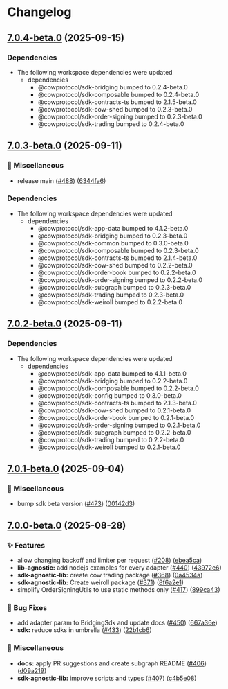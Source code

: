 # Changelog

## [7.0.4-beta.0](https://github.com/cowprotocol/cow-sdk/compare/cow-sdk-v7.0.3-beta.0...cow-sdk-v7.0.4-beta.0) (2025-09-15)


### Dependencies

* The following workspace dependencies were updated
  * dependencies
    * @cowprotocol/sdk-bridging bumped to 0.2.4-beta.0
    * @cowprotocol/sdk-composable bumped to 0.2.4-beta.0
    * @cowprotocol/sdk-contracts-ts bumped to 2.1.5-beta.0
    * @cowprotocol/sdk-cow-shed bumped to 0.2.3-beta.0
    * @cowprotocol/sdk-order-signing bumped to 0.2.3-beta.0
    * @cowprotocol/sdk-trading bumped to 0.2.4-beta.0

## [7.0.3-beta.0](https://github.com/cowprotocol/cow-sdk/compare/cow-sdk-v7.0.2-beta.0...cow-sdk-v7.0.3-beta.0) (2025-09-11)


### 🔧 Miscellaneous

* release main ([#488](https://github.com/cowprotocol/cow-sdk/issues/488)) ([6344fa6](https://github.com/cowprotocol/cow-sdk/commit/6344fa619465e6f94637677823a18646f06fa7c9))


### Dependencies

* The following workspace dependencies were updated
  * dependencies
    * @cowprotocol/sdk-app-data bumped to 4.1.2-beta.0
    * @cowprotocol/sdk-bridging bumped to 0.2.3-beta.0
    * @cowprotocol/sdk-common bumped to 0.3.0-beta.0
    * @cowprotocol/sdk-composable bumped to 0.2.3-beta.0
    * @cowprotocol/sdk-contracts-ts bumped to 2.1.4-beta.0
    * @cowprotocol/sdk-cow-shed bumped to 0.2.2-beta.0
    * @cowprotocol/sdk-order-book bumped to 0.2.2-beta.0
    * @cowprotocol/sdk-order-signing bumped to 0.2.2-beta.0
    * @cowprotocol/sdk-subgraph bumped to 0.2.3-beta.0
    * @cowprotocol/sdk-trading bumped to 0.2.3-beta.0
    * @cowprotocol/sdk-weiroll bumped to 0.2.2-beta.0

## [7.0.2-beta.0](https://github.com/cowprotocol/cow-sdk/compare/cow-sdk-v7.0.1-beta.0...cow-sdk-v7.0.2-beta.0) (2025-09-11)


### Dependencies

* The following workspace dependencies were updated
  * dependencies
    * @cowprotocol/sdk-app-data bumped to 4.1.1-beta.0
    * @cowprotocol/sdk-bridging bumped to 0.2.2-beta.0
    * @cowprotocol/sdk-composable bumped to 0.2.2-beta.0
    * @cowprotocol/sdk-config bumped to 0.3.0-beta.0
    * @cowprotocol/sdk-contracts-ts bumped to 2.1.3-beta.0
    * @cowprotocol/sdk-cow-shed bumped to 0.2.1-beta.0
    * @cowprotocol/sdk-order-book bumped to 0.2.1-beta.0
    * @cowprotocol/sdk-order-signing bumped to 0.2.1-beta.0
    * @cowprotocol/sdk-subgraph bumped to 0.2.2-beta.0
    * @cowprotocol/sdk-trading bumped to 0.2.2-beta.0
    * @cowprotocol/sdk-weiroll bumped to 0.2.1-beta.0

## [7.0.1-beta.0](https://github.com/cowprotocol/cow-sdk/compare/cow-sdk-v7.0.0-beta.0...cow-sdk-v7.0.1-beta.0) (2025-09-04)


### 🔧 Miscellaneous

* bump sdk beta version ([#473](https://github.com/cowprotocol/cow-sdk/issues/473)) ([00142d3](https://github.com/cowprotocol/cow-sdk/commit/00142d3e524ebf7a023814ba91ee3a66ed796444))

## [7.0.0-beta.0](https://github.com/cowprotocol/cow-sdk/compare/cow-sdk-v6.3.2...cow-sdk-v7.0.0-beta.0) (2025-08-28)


### ✨ Features

* allow changing backoff and limiter per request ([#208](https://github.com/cowprotocol/cow-sdk/issues/208)) ([ebea5ca](https://github.com/cowprotocol/cow-sdk/commit/ebea5ca0858aeb89ae3e5d5407c8903c3ca5178d))
* **lib-agnostic:** add nodejs examples for every adapter ([#440](https://github.com/cowprotocol/cow-sdk/issues/440)) ([43972e6](https://github.com/cowprotocol/cow-sdk/commit/43972e68ff728a9a882bbdc667b2c0821b273449))
* **sdk-agnostic-lib:** create cow trading package ([#368](https://github.com/cowprotocol/cow-sdk/issues/368)) ([0a4534a](https://github.com/cowprotocol/cow-sdk/commit/0a4534aababce4f5d8bab991cd6ae9f51842d719))
* **sdk-agnostic-lib:** Create weiroll package ([#371](https://github.com/cowprotocol/cow-sdk/issues/371)) ([8f6a2e1](https://github.com/cowprotocol/cow-sdk/commit/8f6a2e16e5e7a43a5afc43cf5faab174be916b2e))
* simplify OrderSigningUtils to use static methods only ([#417](https://github.com/cowprotocol/cow-sdk/issues/417)) ([899ca43](https://github.com/cowprotocol/cow-sdk/commit/899ca4325be831b6711468d1df3733d98fe913b0))


### 🐛 Bug Fixes

* add adapter param to BridgingSdk and update docs ([#450](https://github.com/cowprotocol/cow-sdk/issues/450)) ([667a36e](https://github.com/cowprotocol/cow-sdk/commit/667a36e4437309e1d292b8f9fd5e8f568922749f))
* **sdk:** reduce sdks in umbrella ([#433](https://github.com/cowprotocol/cow-sdk/issues/433)) ([22b1cb6](https://github.com/cowprotocol/cow-sdk/commit/22b1cb6e572fcd3a7b3878d725113ac420f470e6))


### 🔧 Miscellaneous

* **docs:** apply PR suggestions and create subgraph README ([#406](https://github.com/cowprotocol/cow-sdk/issues/406)) ([d09a219](https://github.com/cowprotocol/cow-sdk/commit/d09a219c934289a30677be685915d57e9a4451be))
* **sdk-agnostic-lib:** improve scripts and types ([#407](https://github.com/cowprotocol/cow-sdk/issues/407)) ([c4b5e08](https://github.com/cowprotocol/cow-sdk/commit/c4b5e086ce46086e9430d5f03ed330502349fbf3))
